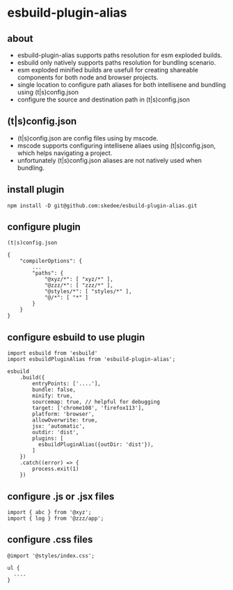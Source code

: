 # esbuild-plugin-alias

## about
* esbuild-plugin-alias supports paths resolution for esm exploded builds.
* esbuild only natively supports paths resolution for bundling scenario.
* esm exploded minified builds are usefull for creating shareable components for both node and
browser projects.
* single location to configure path aliases for both intellisene and bundling using (t|s)config.json
* configure the source and destination path in (t|s)config.json

## (t|s)config.json
* (t|s)config.json are config files using by mscode.
* mscode supports configuring
intellisene aliaes using (t|s)config.json, which helps navigating a project.
* unfortunately (t|s)config.json aliases are not natively used when bundling.

## install plugin
```
npm install -D git@github.com:skedee/esbuild-plugin-alias.git
```

## configure plugin
```
(t|s)config.json

{
    "compilerOptions": {
        ...
        "paths": {
            "@xyz/*": [ "xyz/*" ],
            "@zzz/*": [ "zzz/*" ],
            "@styles/*": [ "styles/*" ],
            "@/*": [ "*" ]
        }
    }
}
```

## configure esbuild to use plugin
```
import esbuild from 'esbuild'
import esbuildPluginAlias from 'esbuild-plugin-alias';

esbuild
    .build({
        entryPoints: ['....'],
        bundle: false,
        minify: true,
        sourcemap: true, // helpful for debugging
        target: ['chrome108', 'firefox113'],
        platform: 'browser',
        allowOverwrite: true,
        jsx: 'automatic',
        outdir: 'dist',
        plugins: [
          esbuildPluginAlias({outDir: 'dist'}),
        ]
    })
    .catch((error) => {
        process.exit(1)
    })
```

## configure .js or .jsx files

```
import { abc } from '@xyz';
import { log } from '@zzz/app';
```
## configure .css files

```
@import '@styles/index.css';

ul {
  ....
}
```
